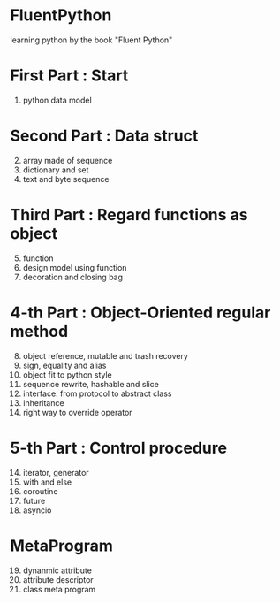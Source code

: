 # FluentPython
learning python by the book "Fluent Python"

# First Part : Start
1. python data model

# Second Part : Data struct
2. array made of sequence
3. dictionary and set
4. text and byte sequence

# Third Part : Regard functions as object
5. function
6. design model using function
7. decoration and closing bag

# 4-th Part : Object-Oriented regular method
8. object reference, mutable and trash recovery
9. sign, equality and alias
10. object fit to python style
11. sequence rewrite, hashable and slice
12. interface: from protocol to abstract class
13. inheritance
14. right way to override operator

# 5-th Part : Control procedure
14. iterator, generator
15. with and else
16. coroutine
17. future
18. asyncio

# MetaProgram
19. dynanmic attribute
20. attribute descriptor
21. class meta program
